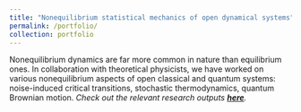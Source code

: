 ```yaml
---
title: "Nonequilibrium statistical mechanics of open dynamical systems"
permalink: /portfolio/
collection: portfolio
---
```


Nonequilibrium dynamics are far more common in nature than equilibrium ones. In collaboration with theoretical physicists, we have worked on various nonequilibrium aspects of open classical and quantum systems: noise-induced critical transitions, stochastic thermodynamics, quantum Brownian motion. <i>Check out the relevant research outputs [<b>here</b>](https://shoelim.github.io/publications/).</i>
